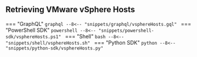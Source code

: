## Retrieving VMware vSphere Hosts

=== "GraphQL"
    ```graphql
    --8<-- "snippets/graphql/vsphereHosts.gql"
    ```
=== "PowerShell SDK"
    ```powershell
    --8<-- "snippets/powershell-sdk/vsphereHosts.ps1"
    ```
=== "Shell"
    ```bash
    --8<-- "snippets/shell/vsphereHosts.sh"
    ```
=== "Python SDK"
    ```python
    --8<-- "snippets/python-sdk/vsphereHosts.py"
    ```